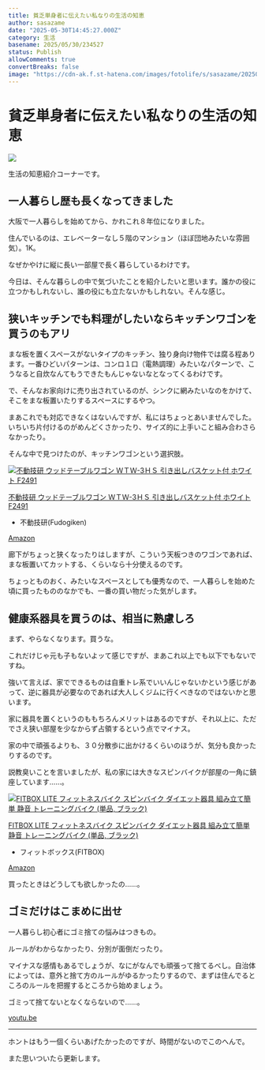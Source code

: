 ```yaml
---
title: 貧乏単身者に伝えたい私なりの生活の知恵
author: sasazame
date: "2025-05-30T14:45:27.000Z"
category: 生活
basename: 2025/05/30/234527
status: Publish
allowComments: true
convertBreaks: false
image: "https://cdn-ak.f.st-hatena.com/images/fotolife/s/sasazame/20250530/20250530200659.png"
---
```

# 貧乏単身者に伝えたい私なりの生活の知恵

![](https://cdn-ak.f.st-hatena.com/images/fotolife/s/sasazame/20250530/20250530200659.png)

生活の知恵紹介コーナーです。

<!-- Extended Body -->

## 一人暮らし歴も長くなってきました

大阪で一人暮らしを始めてから、かれこれ８年位になりました。

住んでいるのは、エレベーターなし５階のマンション（ほぼ団地みたいな雰囲気）。1K。

なぜかやけに縦に長い一部屋で長く暮らしているわけです。

今日は、そんな暮らしの中で気づいたことを紹介したいと思います。誰かの役に立つかもしれないし、誰の役にも立たないかもしれない。そんな感じ。

## 狭いキッチンでも料理がしたいならキッチンワゴンを買うのもアリ

まな板を置くスペースがないタイプのキッチン、独り身向け物件では腐る程あります。一番ひどいパターンは、コンロ１口（電熱調理）みたいなパターンで、こうなると自炊なんてもうできたもんじゃないなとなってくるわけです。

で、そんなお家向けに売り出されているのが、シンクに網みたいなのをかけて、そこをまな板置いたりするスペースにするやつ。

まあこれでも対応できなくはないんですが、私にはちょっとあいませんでした。いちいち片付けるのがめんどくさかったり、サイズ的に上手いこと組み合わさらなかったり。

そんな中で見つけたのが、キッチンワゴンという選択肢。

[![不動技研 ウッドテーブルワゴン ＷＴＷ-3ＨＳ 引き出しバスケット付 ホワイト F2491](https://m.media-amazon.com/images/I/41Q7r6UAdqL._SL500_.jpg "不動技研 ウッドテーブルワゴン ＷＴＷ-3ＨＳ 引き出しバスケット付 ホワイト F2491")](https://www.amazon.co.jp/dp/B0061LUSJA?tag=mochig08-22&linkCode=ogi&th=1&psc=1)

[不動技研 ウッドテーブルワゴン ＷＴＷ-3ＨＳ 引き出しバスケット付 ホワイト F2491](https://www.amazon.co.jp/dp/B0061LUSJA?tag=mochig08-22&linkCode=ogi&th=1&psc=1)

-   不動技研(Fudogiken)

[Amazon](https://www.amazon.co.jp/dp/B0061LUSJA?tag=mochig08-22&linkCode=ogi&th=1&psc=1)

廊下がちょっと狭くなったりはしますが、こういう天板つきのワゴンであれば、まな板置いてカットする、くらいなら十分使えるのです。

ちょっとものおく、みたいなスペースとしても優秀なので、一人暮らしを始めた頃に買ったもののなかでも、一番の買い物だった気がします。

## 健康系器具を買うのは、相当に熟慮しろ

まず、やらなくなります。買うな。

これだけじゃ元も子もないよッて感じですが、まあこれ以上でも以下でもないですね。

強いて言えば、家でできるものは自重トレ系でいいんじゃないかという感じがあって、逆に器具が必要なのであれば大人しくジムに行くべきなのではないかと思います。

家に器具を置くというのももちろんメリットはあるのですが、それ以上に、ただでさえ狭い部屋を少なからず占領するという点でマイナス。

家の中で頑張るよりも、３０分散歩に出かけるくらいのほうが、気分も良かったりするのです。

説教臭いことを言いましたが、私の家には大きなスピンバイクが部屋の一角に鎮座しています……。

[![FITBOX LITE フィットネスバイク スピンバイク ダイエット器具 組み立て簡単 静音 トレーニングバイク (単品, ブラック)](https://m.media-amazon.com/images/I/319s7ZQvMuL._SL500_.jpg "FITBOX LITE フィットネスバイク スピンバイク ダイエット器具 組み立て簡単 静音 トレーニングバイク (単品, ブラック)")](https://www.amazon.co.jp/dp/B089CTFHPP?tag=mochig08-22&linkCode=ogi&th=1&psc=1)

[FITBOX LITE フィットネスバイク スピンバイク ダイエット器具 組み立て簡単 静音 トレーニングバイク (単品, ブラック)](https://www.amazon.co.jp/dp/B089CTFHPP?tag=mochig08-22&linkCode=ogi&th=1&psc=1)

-   フィットボックス(FITBOX)

[Amazon](https://www.amazon.co.jp/dp/B089CTFHPP?tag=mochig08-22&linkCode=ogi&th=1&psc=1)

買ったときはどうしても欲しかったの……。

## ゴミだけはこまめに出せ

一人暮らし初心者にゴミ捨ての悩みはつきもの。

ルールがわからなかったり、分別が面倒だったり。

マイナスな感情もあるでしょうが、なにがなんでも頑張って捨てるべし。自治体によっては、意外と捨て方のルールがゆるかったりするので、まずは住んでるところのルールを把握するところから始めましょう。

ゴミって捨てないとなくならないので……。

[youtu.be](https://youtu.be/JlnITtUrvLE?si=QS-klWtxI8VyA8vi)

* * *

ホントはもう一個くらいあげたかったのですが、時間がないのでこのへんで。

また思いついたら更新します。